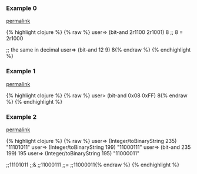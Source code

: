 ### Example 0
[permalink](#example-0)

{% highlight clojure %}
{% raw %}
user=> (bit-and 2r1100 2r1001)
8
;; 8 = 2r1000

;; the same in decimal
user=> (bit-and 12 9)
8{% endraw %}
{% endhighlight %}


### Example 1
[permalink](#example-1)

{% highlight clojure %}
{% raw %}
user> (bit-and 0x08 0xFF)
8{% endraw %}
{% endhighlight %}


### Example 2
[permalink](#example-2)

{% highlight clojure %}
{% raw %}
user=> (Integer/toBinaryString 235)
"11101011"
user=> (Integer/toBinaryString 199)
"11000111"
user=> (bit-and 235 199)
195
user=> (Integer/toBinaryString 195)
"11000011"

;;11101011
;;&
;;11000111
;;=
;;11000011{% endraw %}
{% endhighlight %}


